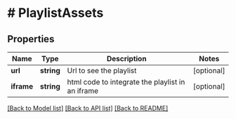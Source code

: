 # # PlaylistAssets

## Properties

Name | Type | Description | Notes
------------ | ------------- | ------------- | -------------
**url** | **string** | Url to see the playlist | [optional]
**iframe** | **string** | html code to integrate the playlist in an iframe | [optional]

[[Back to Model list]](../../README.md#models) [[Back to API list]](../../README.md#endpoints) [[Back to README]](../../README.md)
